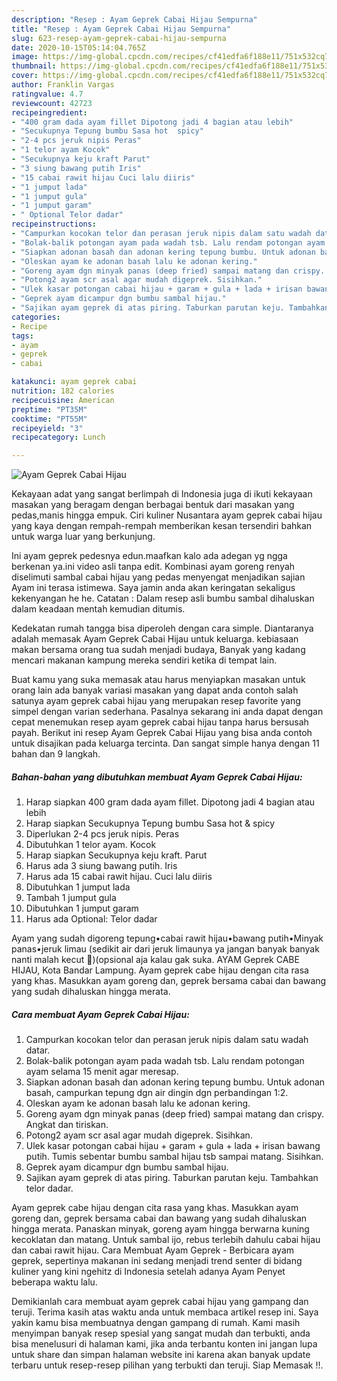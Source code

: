 ```yaml
---
description: "Resep : Ayam Geprek Cabai Hijau Sempurna"
title: "Resep : Ayam Geprek Cabai Hijau Sempurna"
slug: 623-resep-ayam-geprek-cabai-hijau-sempurna
date: 2020-10-15T05:14:04.765Z
image: https://img-global.cpcdn.com/recipes/cf41edfa6f188e11/751x532cq70/ayam-geprek-cabai-hijau-foto-resep-utama.jpg
thumbnail: https://img-global.cpcdn.com/recipes/cf41edfa6f188e11/751x532cq70/ayam-geprek-cabai-hijau-foto-resep-utama.jpg
cover: https://img-global.cpcdn.com/recipes/cf41edfa6f188e11/751x532cq70/ayam-geprek-cabai-hijau-foto-resep-utama.jpg
author: Franklin Vargas
ratingvalue: 4.7
reviewcount: 42723
recipeingredient:
- "400 gram dada ayam fillet Dipotong jadi 4 bagian atau lebih"
- "Secukupnya Tepung bumbu Sasa hot  spicy"
- "2-4 pcs jeruk nipis Peras"
- "1 telor ayam Kocok"
- "Secukupnya keju kraft Parut"
- "3 siung bawang putih Iris"
- "15 cabai rawit hijau Cuci lalu diiris"
- "1 jumput lada"
- "1 jumput gula"
- "1 jumput garam"
- " Optional Telor dadar"
recipeinstructions:
- "Campurkan kocokan telor dan perasan jeruk nipis dalam satu wadah datar."
- "Bolak-balik potongan ayam pada wadah tsb. Lalu rendam potongan ayam selama 15 menit agar meresap."
- "Siapkan adonan basah dan adonan kering tepung bumbu. Untuk adonan basah, campurkan tepung dgn air dingin dgn perbandingan 1:2."
- "Oleskan ayam ke adonan basah lalu ke adonan kering."
- "Goreng ayam dgn minyak panas (deep fried) sampai matang dan crispy. Angkat dan tiriskan."
- "Potong2 ayam scr asal agar mudah digeprek. Sisihkan."
- "Ulek kasar potongan cabai hijau + garam + gula + lada + irisan bawang putih. Tumis sebentar bumbu sambal hijau tsb sampai matang. Sisihkan."
- "Geprek ayam dicampur dgn bumbu sambal hijau."
- "Sajikan ayam geprek di atas piring. Taburkan parutan keju. Tambahkan telor dadar."
categories:
- Recipe
tags:
- ayam
- geprek
- cabai

katakunci: ayam geprek cabai 
nutrition: 182 calories
recipecuisine: American
preptime: "PT35M"
cooktime: "PT55M"
recipeyield: "3"
recipecategory: Lunch

---
```



![Ayam Geprek Cabai Hijau](https://img-global.cpcdn.com/recipes/cf41edfa6f188e11/751x532cq70/ayam-geprek-cabai-hijau-foto-resep-utama.jpg)

Kekayaan adat yang sangat berlimpah di Indonesia juga di ikuti kekayaan masakan yang beragam dengan berbagai bentuk dari masakan yang pedas,manis hingga empuk. Ciri kuliner Nusantara ayam geprek cabai hijau yang kaya dengan rempah-rempah memberikan kesan tersendiri bahkan untuk warga luar yang berkunjung.


Ini ayam geprek pedesnya edun.maafkan kalo ada adegan yg ngga berkenan ya.ini video asli tanpa edit. Kombinasi ayam goreng renyah diselimuti sambal cabai hijau yang pedas menyengat menjadikan sajian Ayam ini terasa istimewa. Saya jamin anda akan keringatan sekaligus kekenyangan he he. Catatan : Dalam resep asli bumbu sambal dihaluskan dalam keadaan mentah kemudian ditumis.

Kedekatan rumah tangga bisa diperoleh dengan cara simple. Diantaranya adalah memasak Ayam Geprek Cabai Hijau untuk keluarga. kebiasaan makan bersama orang tua sudah menjadi budaya, Banyak yang kadang mencari makanan kampung mereka sendiri ketika di tempat lain.

Buat kamu yang suka memasak atau harus menyiapkan masakan untuk orang lain ada banyak variasi masakan yang dapat anda contoh salah satunya ayam geprek cabai hijau yang merupakan resep favorite yang simpel dengan varian sederhana. Pasalnya sekarang ini anda dapat dengan cepat menemukan resep ayam geprek cabai hijau tanpa harus bersusah payah.
Berikut ini resep Ayam Geprek Cabai Hijau yang bisa anda contoh untuk disajikan pada keluarga tercinta. Dan sangat simple hanya dengan 11 bahan dan 9 langkah.


<!--inarticleads1-->

##### Bahan-bahan yang dibutuhkan membuat Ayam Geprek Cabai Hijau:

1. Harap siapkan 400 gram dada ayam fillet. Dipotong jadi 4 bagian atau lebih
1. Harap siapkan Secukupnya Tepung bumbu Sasa hot &amp; spicy
1. Diperlukan 2-4 pcs jeruk nipis. Peras
1. Dibutuhkan 1 telor ayam. Kocok
1. Harap siapkan Secukupnya keju kraft. Parut
1. Harus ada 3 siung bawang putih. Iris
1. Harus ada 15 cabai rawit hijau. Cuci lalu diiris
1. Dibutuhkan 1 jumput lada
1. Tambah 1 jumput gula
1. Dibutuhkan 1 jumput garam
1. Harus ada  Optional: Telor dadar


Ayam yang sudah digoreng tepung•cabai rawit hijau•bawang putih•Minyak panas•jeruk limau (sedikit air dari jeruk limaunya ya jangan banyak banyak nanti malah kecut 🤭)(opsional aja kalau gak suka. AYAM Geprek CABE HIJAU, Kota Bandar Lampung. Ayam geprek cabe hijau dengan cita rasa yang khas. Masukkan ayam goreng dan, geprek bersama cabai dan bawang yang sudah dihaluskan hingga merata. 

<!--inarticleads2-->

##### Cara membuat  Ayam Geprek Cabai Hijau:

1. Campurkan kocokan telor dan perasan jeruk nipis dalam satu wadah datar.
1. Bolak-balik potongan ayam pada wadah tsb. Lalu rendam potongan ayam selama 15 menit agar meresap.
1. Siapkan adonan basah dan adonan kering tepung bumbu. Untuk adonan basah, campurkan tepung dgn air dingin dgn perbandingan 1:2.
1. Oleskan ayam ke adonan basah lalu ke adonan kering.
1. Goreng ayam dgn minyak panas (deep fried) sampai matang dan crispy. Angkat dan tiriskan.
1. Potong2 ayam scr asal agar mudah digeprek. Sisihkan.
1. Ulek kasar potongan cabai hijau + garam + gula + lada + irisan bawang putih. Tumis sebentar bumbu sambal hijau tsb sampai matang. Sisihkan.
1. Geprek ayam dicampur dgn bumbu sambal hijau.
1. Sajikan ayam geprek di atas piring. Taburkan parutan keju. Tambahkan telor dadar.


Ayam geprek cabe hijau dengan cita rasa yang khas. Masukkan ayam goreng dan, geprek bersama cabai dan bawang yang sudah dihaluskan hingga merata. Panaskan minyak, goreng ayam hingga berwarna kuning kecoklatan dan matang. Untuk sambal ijo, rebus terlebih dahulu cabai hijau dan cabai rawit hijau. Cara Membuat Ayam Geprek - Berbicara ayam geprek, sepertinya makanan ini sedang menjadi trend senter di bidang kuliner yang kini ngehitz di Indonesia setelah adanya Ayam Penyet beberapa waktu lalu. 

Demikianlah cara membuat ayam geprek cabai hijau yang gampang dan teruji. Terima kasih atas waktu anda untuk membaca artikel resep ini. Saya yakin kamu bisa membuatnya dengan gampang di rumah. Kami masih menyimpan banyak resep spesial yang sangat mudah dan terbukti, anda bisa menelusuri di halaman kami, jika anda terbantu konten ini jangan lupa untuk share dan simpan halaman website ini karena akan banyak update terbaru untuk resep-resep pilihan yang terbukti dan teruji. Siap Memasak !!. 
